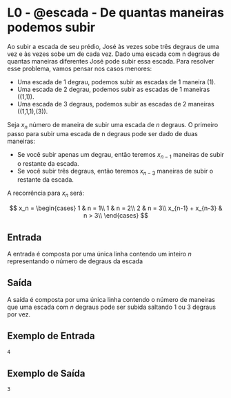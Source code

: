 # L0 - @escada - De quantas maneiras podemos subir

Ao subir a escada de seu prédio, José às vezes sobe três degraus de uma vez e às vezes sobe um de cada vez. Dado uma escada com n degraus de quantas maneiras diferentes José pode subir essa escada. Para resolver esse problema, vamos pensar nos casos menores:

* Uma escada de 1 degrau, podemos subir as escadas de 1 maneira (1).
* Uma escada de 2 degrau, podemos subir as escadas de 1 maneiras ((1,1)).
* Uma escada de 3 degraus, podemos subir as escadas de 2 maneiras
((1,1,1),(3)).

Seja $x_n$ número de maneira de subir uma escada de $n$ degraus.  O primeiro passo para subir uma escada de n degraus pode ser dado de duas maneiras:

* Se você subir apenas um degrau, então teremos $x_{n-1}$ maneiras de subir o restante da escada.
* Se você subir três degraus, então teremos $x_{n-3}$ maneiras de subir o restante da escada.

A recorrência para $x_n$ será:

$$
x_n = \begin{cases}
1 & n = 1\\
1 & n = 2\\
2 & n = 3\\
x_{n-1} + x_{n-3} & n > 3\\
\end{cases}
$$

## Entrada

A entrada é composta por uma única linha contendo um inteiro $n$ representando o número de degraus da escada

## Saída

A saída é composta por uma única linha contendo o número de maneiras que uma escada com $n$ degraus pode ser subida saltando 1 ou 3 degraus por vez.

## Exemplo de Entrada

```txt
4
```

## Exemplo de Saída

```txt
3
```
